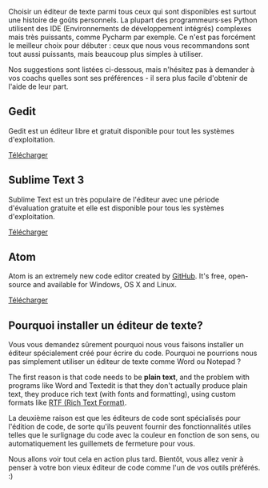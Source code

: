 Choisir un éditeur de texte parmi tous ceux qui sont disponibles est surtout une histoire de goûts personnels. La plupart des programmeurs·ses Python utilisent des IDE (Environnements de développement intégrés) complexes mais très puissants, comme Pycharm par exemple. Ce n'est pas forcément le meilleur choix pour débuter : ceux que nous vous recommandons sont tout aussi puissants, mais beaucoup plus simples à utiliser.

Nos suggestions sont listées ci-dessous, mais n'hésitez pas à demander à vos coachs quelles sont ses préférences - il sera plus facile d'obtenir de l'aide de leur part.

## Gedit

Gedit est un éditeur libre et gratuit disponible pour tout les systèmes d'exploitation.

[Télécharger](https://wiki.gnome.org/Apps/Gedit#Download)

## Sublime Text 3

Sublime Text est un très populaire de l'éditeur avec une période d'évaluation gratuite et elle est disponible pour tous les systèmes d'exploitation.

[Télécharger](https://www.sublimetext.com/3)

## Atom

Atom is an extremely new code editor created by [GitHub](https://github.com/). It's free, open-source and available for Windows, OS X and Linux.

[Télécharger](https://atom.io/)

## Pourquoi installer un éditeur de texte?

Vous vous demandez sûrement pourquoi nous vous faisons installer un éditeur spécialement créé pour écrire du code. Pourquoi ne pourrions nous pas simplement utiliser un éditeur de texte comme Word ou Notepad ?

The first reason is that code needs to be **plain text**, and the problem with programs like Word and Textedit is that they don't actually produce plain text, they produce rich text (with fonts and formatting), using custom formats like [RTF (Rich Text Format)](https://en.wikipedia.org/wiki/Rich_Text_Format).

La deuxième raison est que les éditeurs de code sont spécialisés pour l'édition de code, de sorte qu'ils peuvent fournir des fonctionnalités utiles telles que le surlignage du code avec la couleur en fonction de son sens, ou automatiquement les guillemets de fermeture pour vous.

Nous allons voir tout cela en action plus tard. Bientôt, vous allez venir à penser à votre bon vieux éditeur de code comme l'un de vos outils préférés. :)